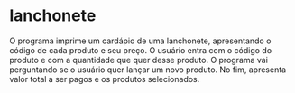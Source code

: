 # lanchonete
O programa imprime um cardápio de uma lanchonete, apresentando o código de cada produto e seu preço.  O usuário entra com o código do produto e com a quantidade que quer desse produto.  O programa vai perguntando se o usuário quer lançar um novo produto.  No fim, apresenta valor total a ser pagos e os produtos selecionados.
